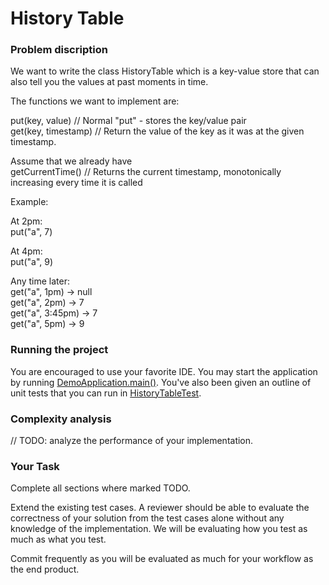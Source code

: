 # History Table

### Problem discription
We want to write the class HistoryTable which is a key-value store that can also tell you the values at past moments in time.

The functions we want to implement are:

put(key, value) // Normal "put" - stores the key/value pair\
get(key, timestamp) // Return the value of the key as it was at the given timestamp.

Assume that we already have\
getCurrentTime() // Returns the current timestamp, monotonically increasing every time it is called

Example:

At 2pm:\
put("a", 7)

At 4pm:\
put("a", 9)

Any time later:\
get("a", 1pm) -> null\
get("a", 2pm) -> 7\
get("a", 3:45pm) -> 7\
get("a", 5pm) -> 9

### Running the project

You are encouraged to use your favorite IDE. You may start the application by running [DemoApplication.main()](https://github.com/collectivehealth/history-table/blob/master/src/main/java/com/example/demo/DemoApplication.java#L9). You've also been given an outline of unit tests that you can run in [HistoryTableTest](https://github.com/collectivehealth/history-table/blob/master/src/test/java/com/example/demo/service/HistoryTableTest.java).

### Complexity analysis

// TODO: analyze the performance of your implementation.

### Your Task

Complete all sections where marked TODO.

Extend the existing test cases. A reviewer should be able to evaluate the correctness of your solution from the test cases alone without any knowledge of the implementation. We will be evaluating how you test as much as what you test.

Commit frequently as you will be evaluated as much for your workflow as the end product.
